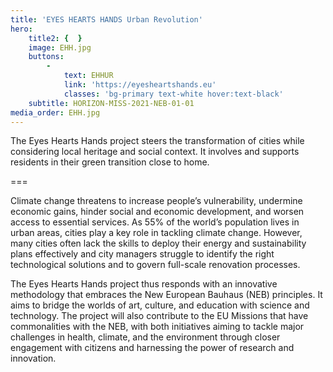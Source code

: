 ```yaml
---
title: 'EYES HEARTS HANDS Urban Revolution'
hero:
    title2: {  }
    image: EHH.jpg
    buttons:
        -
            text: EHHUR
            link: 'https://eyesheartshands.eu'
            classes: 'bg-primary text-white hover:text-black'
    subtitle: HORIZON-MISS-2021-NEB-01-01
media_order: EHH.jpg
---
```


The Eyes Hearts Hands project steers the transformation of cities while considering local heritage and social context. It involves and supports residents in their green transition close to home.

===

Climate change threatens to increase people’s vulnerability, undermine economic gains, hinder social and economic development, and worsen access to essential services. As 55% of the world’s population lives in urban areas, cities play a key role in tackling climate change. However, many cities often lack the skills to deploy their energy and sustainability plans effectively and city managers struggle to identify the right technological solutions and to govern full-scale renovation processes.

The Eyes Hearts Hands project thus responds with an innovative methodology that embraces the New European Bauhaus (NEB) principles. It aims to bridge the worlds of art, culture, and education with science and technology. The project will also contribute to the EU Missions that have commonalities with the NEB, with both initiatives aiming to tackle major challenges in health, climate, and the environment through closer engagement with citizens and harnessing the power of research and innovation.